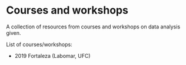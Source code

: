 # Courses and workshops
A collection of resources from courses and workshops on data analysis given.

List of courses/workshops:
- 2019 Fortaleza (Labomar, UFC)